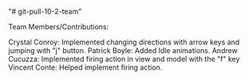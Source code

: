 "# git-pull-10-2-team" 

Team Members/Contributions:

Crystal Conroy: Implemented changing directions with arrow keys and jumping with "j" button.
Patrick Boyle: Added Idle animations.
Andrew Cucuzza: Implemented firing action in view and model with the "f" key
Vincent Conte: Helped implement firing action.
